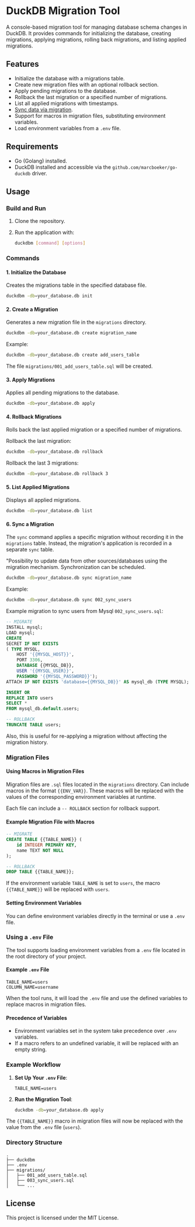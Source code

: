 
# DuckDB Migration Tool

A console-based migration tool for managing database schema changes in DuckDB. 
It provides commands for initializing the database, creating migrations, applying migrations, 
rolling back migrations, and listing applied migrations.

## Features

- Initialize the database with a migrations table.
- Create new migration files with an optional rollback section.
- Apply pending migrations to the database.
- Rollback the last migration or a specified number of migrations.
- List all applied migrations with timestamps.
- [Sync data via migration](doc/duckdb_sync_import_guide.md). 
- Support for macros in migration files, substituting environment variables.
- Load environment variables from a `.env` file.

## Requirements

- Go (Golang) installed.
- DuckDB installed and accessible via the `github.com/marcboeker/go-duckdb` driver.

## Usage

### Build and Run

1. Clone the repository.
2. Run the application with:

   ```bash
   duckdbm [command] [options]
   ```

### Commands

#### 1. Initialize the Database
Creates the migrations table in the specified database file.

```bash
duckdbm -db=your_database.db init
```

#### 2. Create a Migration
Generates a new migration file in the `migrations` directory.

```bash
duckdbm -db=your_database.db create migration_name
```

Example:
```bash
duckdbm -db=your_database.db create add_users_table
```

The file `migrations/001_add_users_table.sql` will be created.

#### 3. Apply Migrations
Applies all pending migrations to the database.

```bash
duckdbm -db=your_database.db apply
```

#### 4. Rollback Migrations
Rolls back the last applied migration or a specified number of migrations.

Rollback the last migration:
```bash
duckdbm -db=your_database.db rollback
```

Rollback the last 3 migrations:
```bash
duckdbm -db=your_database.db rollback 3
```

#### 5. List Applied Migrations
Displays all applied migrations.

```bash
duckdbm -db=your_database.db list
```

#### 6. Sync a Migration

The `sync` command applies a specific migration without recording it in the `migrations` table. Instead, the migration's application is recorded in a separate `sync` table.

"Possibility to update data from other sources/databases using the migration mechanism. Synchronization can be scheduled.

```bash
duckdbm -db=your_database.db sync migration_name
```

Example:
```bash
duckdbm -db=your_database.db sync 002_sync_users
```

Example migration to sync users from Mysql `002_sync_users.sql`:
```sql
-- MIGRATE
INSTALL mysql;
LOAD mysql;
CREATE
SECRET IF NOT EXISTS
( TYPE MYSQL,
    HOST '{{MYSQL_HOST}}',
    PORT 3306,
    DATABASE {{MYSQL_DB}},
    USER '{{MYSQL_USER}}',
    PASSWORD '{{MYSQL_PASSWORD}}');
ATTACH IF NOT EXISTS 'database={{MYSQL_DB}}' AS mysql_db (TYPE MYSQL);

INSERT OR
REPLACE INTO users
SELECT *
FROM mysql_db.default.users;

-- ROLLBACK
TRUNCATE TABLE users;
```

Also, this is useful for re-applying a migration without affecting the migration history.

### Migration Files
#### Using Macros in Migration Files

Migration files are `.sql` files located in the `migrations` directory. Can include macros in the format `{{ENV_VAR}}`.
These macros will be replaced with the values of the corresponding environment variables at runtime.

Each file can include a `-- ROLLBACK` section for rollback support.

#### Example Migration File with Macros

```sql
-- MIGRATE
CREATE TABLE {{TABLE_NAME}} (
    id INTEGER PRIMARY KEY,
    name TEXT NOT NULL
);

-- ROLLBACK
DROP TABLE {{TABLE_NAME}};
```

If the environment variable `TABLE_NAME` is set to `users`, the macro `{{TABLE_NAME}}` will be replaced with `users`.

#### Setting Environment Variables

You can define environment variables directly in the terminal or use a `.env` file.

### Using a `.env` File

The tool supports loading environment variables from a `.env` file located in the root directory of your project.

#### Example `.env` File

```env
TABLE_NAME=users
COLUMN_NAME=username
```

When the tool runs, it will load the `.env` file and use the defined variables to replace macros in migration files.

#### Precedence of Variables

- Environment variables set in the system take precedence over `.env` variables.
- If a macro refers to an undefined variable, it will be replaced with an empty string.

### Example Workflow

1. **Set Up Your `.env` File**:
   ```env
   TABLE_NAME=users
   ```

2. **Run the Migration Tool**:
   ```bash
   duckdbm -db=your_database.db apply
   ```

The `{{TABLE_NAME}}` macro in migration files will now be replaced with the value from the `.env` file (`users`).

### Directory Structure

```
.
├── duckdbm
├── .env
├── migrations/
│   ├── 001_add_users_table.sql
│   ├── 003_sync_users.sql
│   └── ...
```

## License

This project is licensed under the MIT License.
